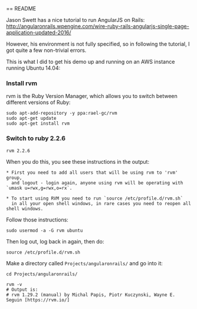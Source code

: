== README

Jason Swett has a nice tutorial to run AngularJS on Rails:
http://angularonrails.wpengine.com/wire-ruby-rails-angularjs-single-page-application-updated-2016/

However, his environment is not fully specified, so in following the tutorial,
I got quite a few non-trivial errors.

This is what I did to get his demo up and running on an AWS instance running Ubuntu 14.04:

### Install rvm ###

rvm is the Ruby Version Manager, which allows you to switch between different versions of Ruby:

```
sudo apt-add-repository -y ppa:rael-gc/rvm
sudo apt-get update
sudo apt-get install rvm
```

### Switch to ruby 2.2.6 ###

```
rvm 2.2.6
```

When you do this, you see these instructions in the output:

```
* First you need to add all users that will be using rvm to 'rvm' group,
  and logout - login again, anyone using rvm will be operating with `umask u=rwx,g=rwx,o=rx`.

* To start using RVM you need to run `source /etc/profile.d/rvm.sh`
  in all your open shell windows, in rare cases you need to reopen all shell windows.
```

Follow those instructions:

```
sudo usermod -a -G rvm ubuntu
```

Then log out, log back in again, then do:

```
source /etc/profile.d/rvm.sh
```

Make a directory called ```Projects/angularonrails/``` and go into it:

```
cd Projects/angularonrails/

rvm -v
# Output is:
# rvm 1.29.2 (manual) by Michal Papis, Piotr Kuczynski, Wayne E. Seguin [https://rvm.io/]
```



